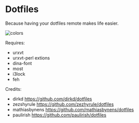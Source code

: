 Dotfiles
========

Because having your dotfiles remote makes life easier.

![colors](https://raw.github.com/spezifanta/dotfiles/master/preview.png)

Requires:
 - urxvt
 - urxvt-perl extions
 - dina-font
 - most
 - i3lock
 - feh

Credits:
 - dirkd https://github.com/dirkd/dotfiles
 - zezshyrule https://github.com/zezhyrule/dotfiles
 - mathiasbynens https://github.com/mathiasbynens/dotfiles
 - paulirish https://github.com/paulirish/dotfiles
